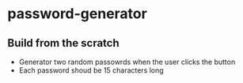 # password-generator

## Build from the scratch

- Generator two random passowrds when the user clicks the button
- Each password shoud be 15 characters long
